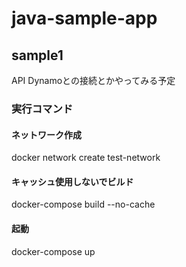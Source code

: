# java-sample-app
## sample1
API Dynamoとの接続とかやってみる予定

### 実行コマンド

#### ネットワーク作成
docker network create test-network

#### キャッシュ使用しないでビルド
docker-compose build --no-cache

#### 起動
docker-compose up
